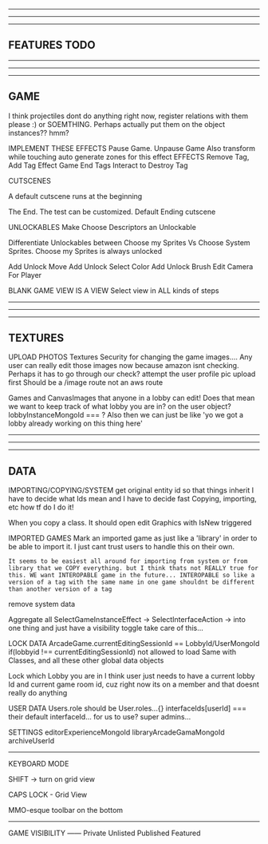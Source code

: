 --------------------------------------------------------------------------------------
--------------------------------------------------------------------------------------
--------------------------------------------------------------------------------------
FEATURES TODO
--------------------------------------------------------------------------------------
--------------------------------------------------------------------------------------
--------------------------------------------------------------------------------------
--------------------------------------------------------------------------------------

GAME
--------------------------------------------------------------------------------------

I think projectiles dont do anything right now, register relations with them please :) or SOEMTHING. Perhaps actually put them on the object instances?? hmm?

IMPLEMENT THESE EFFECTS
  Pause Game. Unpause Game
  Also transform while touching 
    auto generate zones for this effect
  EFFECTS 
    Remove Tag, Add Tag Effect
  Game End Tags
  Interact to Destroy Tag

CUTSCENES

  A default cutscene runs at the beginning

  The End. The test can be customized. 
  Default Ending cutscene 

UNLOCKABLES 
  Make Choose Descriptors an Unlockable
  
  Differentiate Unlockables between Choose my Sprites Vs Choose System Sprites. Choose my Sprites is always unlocked 

  Add Unlock Move 
  Add Unlock Select Color
  Add Unlock Brush
  Edit Camera For Player

BLANK GAME VIEW IS A VIEW
  Select view in ALL kinds of steps


--------------------------------------------------------------------------------------
--------------------------------------------------------------------------------------
--------------------------------------------------------------------------------------
TEXTURES
--------------------------------------------------------------------------------------

UPLOAD PHOTOS
  Textures
    Security for changing the game images.... Any user can really edit those images now because amazon isnt checking. Perhaps it has to go through our check?
    attempt the user profile pic upload first
    Should be a /image route not an aws route

Games and CanvasImages that anyone in a lobby can edit!
  Does that mean we want to keep track of what lobby you are in? on the user object? lobbyInstanceMongoId === ? Also then we can just be like 'yo we got a lobby already working on this thing here'

--------------------------------------------------------------------------------------
--------------------------------------------------------------------------------------
--------------------------------------------------------------------------------------
DATA
--------------------------------------------------------------------------------------

IMPORTING/COPYING/SYSTEM
  get original entity id so that things inherit
  I have to decide what Ids mean and I have to decide fast
  Copying, importing, etc how tf do I do it!

  When you copy a class. It should open edit Graphics with IsNew triggered

  IMPORTED GAMES
    Mark an imported game as just like a 'library' in order to be able to import it. I just cant trust users to handle this on their own. 

    It seems to be easiest all around for importing from system or from library that we COPY everything. but I think thats not REALLY true for this. WE want INTEROPABLE game in the future... INTEROPABLE so like a version of a tag with the same name in one game shouldnt be different than another version of a tag

  remove system data

  Aggregate all SelectGameInstanceEffect -> SelectInterfaceAction -> into one thing and just have a visibility toggle take care of this...

LOCK DATA
  ArcadeGame.currentEditingSessionId == LobbyId/UserMongoId
  if(lobbyid !== currentEditingSessionId) not allowed to load
  Same with Classes, and all these other global data objects

  Lock which Lobby you are in
    I think user just needs to have a current lobby Id and current game room id, cuz right now its on a member and that doesnt really do anything

USER DATA
  Users.role should be
  User.roles...{}
    interfaceIds[userId] === their default interfaceId... for us to use?
    super admins...

SETTINGS
  editorExperienceMongoId
  libraryArcadeGamaMongoId
  archiveUserId

---------------------------------------------------------------------------------------------------- 


KEYBOARD MODE


SHIFT -> turn on grid view

CAPS LOCK - Grid View 

MMO-esque toolbar on the bottom

---------------------------------------------------------------------------------------------------- 


GAME VISIBILITY
——
Private
Unlisted
Published
Featured